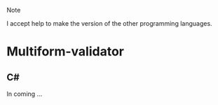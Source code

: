 > [!NOTE]
> I accept help to make the version of the other programming languages.

# Multiform-validator

## C#

In coming ...
